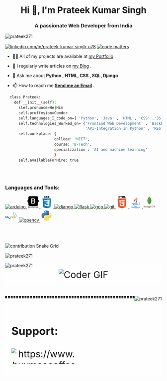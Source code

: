 <h1 align="center">Hi 👋, I'm Prateek Kumar Singh</h1>
<h3 align="center">A passionate Web Developer from India</h3>

<p align="left"> <img src="https://komarev.com/ghpvc/?username=prateek271&label=Profile%20views&color=0eb4b1&style=flat" alt="prateek271" /> </p>
<p align="left">
<a href="https://www.linkedin.com/in/prateek-kumar-singh-u78/" target="blank"><img align="center" src="https://raw.githubusercontent.com/rahuldkjain/github-profile-readme-generator/master/src/images/icons/Social/linked-in-alt.svg" alt="linkedin.com/in/prateek-kumar-singh-u78" style="width: 20px;height: 20px;"/></a>
<a href="https://www.youtube.com/channel/UCMn7iq5ZdH2pyeazynaZjBA" target="blank"><img align="center" src="https://raw.githubusercontent.com/rahuldkjain/github-profile-readme-generator/master/src/images/icons/Social/youtube.svg" alt="code matters" style="width: 20px;height: 20px;"/></a>
</p>

- 👨‍💻 All of my projects are available at [my Portfolio]([https://bit.ly/3uT9sdM](https://prateek271.github.io/PortFolio-Page/)) .

- 📝 I regularly write articles on [my Blog](https://codepacezx.blogspot.com/?m=1) .

- 💬 Ask me about **Python , HTML, CSS , SQL, Django**

- 📫 How to reach me **<a href = "mailto: codematters.prateek271@gmail.com">Send me an Email</a>** .


```bash
  class Prateek:
    def __init__(self):
      slef.pronunce=He|Him
      self.proffesion=Comder
      self.languages_I_code_on={ 'Python', 'Java' , 'HTML', 'CSS' .'JS', 'SQL' 'MySQL'}
      self.technologies_Worked_on= {'FrontEnd Web Development' , 'BackEnd Developement' , 'Google Cloud Console' ,
                                    'API-Integration in Python' , 'REST API', 'Large data Analytics using Tableau'}
      self.workplace: {
                      college: 'NIET',
                      course: 'B-Tech',
                      specialization : 'AI and machine learning'
                      }
      self.availableForHire: true
                                
```

<br>
<h3 align="left">Languages and Tools:</h3>
<p align="left"> 
<a href="https://www.arduino.cc/" target="_blank" rel="noreferrer"> <img src="https://cdn.worldvectorlogo.com/logos/arduino-1.svg" alt="arduino" width="40" height="40"/> </a>
<a href="https://getbootstrap.com" target="_blank" rel="noreferrer"> <img src="https://raw.githubusercontent.com/devicons/devicon/master/icons/bootstrap/bootstrap-plain-wordmark.svg" alt="bootstrap" width="40" height="40"/> </a> 
<a href="https://www.w3schools.com/css/" target="_blank" rel="noreferrer"> <img src="https://raw.githubusercontent.com/devicons/devicon/master/icons/css3/css3-original-wordmark.svg" alt="css3" width="40" height="40"/> </a> 
<a href="https://www.djangoproject.com/" target="_blank" rel="noreferrer"> <img src="https://cdn.worldvectorlogo.com/logos/django.svg" alt="django" width="40" height="40"/> </a> 
<a href="https://flask.palletsprojects.com/" target="_blank" rel="noreferrer"> <img src="https://www.vectorlogo.zone/logos/pocoo_flask/pocoo_flask-icon.svg" alt="flask" width="40" height="40"/> </a> 
<a href="https://cloud.google.com" target="_blank" rel="noreferrer"> <img src="https://www.vectorlogo.zone/logos/google_cloud/google_cloud-icon.svg" alt="gcp" width="40" height="40"/> </a> 
<a href="https://git-scm.com/" target="_blank" rel="noreferrer"> <img src="https://www.vectorlogo.zone/logos/git-scm/git-scm-icon.svg" alt="git" width="40" height="40"/> </a> 
<a href="https://www.w3.org/html/" target="_blank" rel="noreferrer"> <img src="https://raw.githubusercontent.com/devicons/devicon/master/icons/html5/html5-original-wordmark.svg" alt="html5" width="40" height="40"/> </a> 
<a href="https://www.java.com" target="_blank" rel="noreferrer"> <img src="https://raw.githubusercontent.com/devicons/devicon/master/icons/java/java-original.svg" alt="java" width="40" height="40"/> </a> 
<a href="https://www.mongodb.com/" target="_blank" rel="noreferrer"> <img src="https://raw.githubusercontent.com/devicons/devicon/master/icons/mongodb/mongodb-original-wordmark.svg" alt="mongodb" width="40" height="40"/> </a> 
<a href="https://www.mysql.com/" target="_blank" rel="noreferrer"> <img src="https://raw.githubusercontent.com/devicons/devicon/master/icons/mysql/mysql-original-wordmark.svg" alt="mysql" width="40" height="40"/> </a> 
<a href="https://opencv.org/" target="_blank" rel="noreferrer"> <img src="https://www.vectorlogo.zone/logos/opencv/opencv-icon.svg" alt="opencv" width="40" height="40"/> </a> 
<a href="https://www.python.org" target="_blank" rel="noreferrer"> <img src="https://raw.githubusercontent.com/devicons/devicon/master/icons/python/python-original.svg" alt="python" width="40" height="40"/> </a> </p>

<hr style="border:#00000000 dashed; background:transparent;">
<br>

<p><img src="https://github.com/praTeek271/praTeek271/blob/main/_cache/github-user-contribution%20(1).svg" alt="contribution Snake Grid"/></p>

<p><img align="center" src="https://github-readme-streak-stats.herokuapp.com/?user=prateek271&theme=light" style="pointer-events: none;" alt="prateek271" /></p>
<p><img align="left" src="https://github-readme-stats.vercel.app/api/top-langs?username=prateek271&show_icons=true&theme=onedark&title_color=fb6a6a&bg_color=0c1014&hide_border=true&locale=en&layout=compact"  style="pointer-events: none;" alt="prateek271" /></p>
<div class="grid-item" style="background-color: rgba(255, 255, 255, 0.8); border-right:4px; padding: 20px; font-size: 30px; text-align: center;">
   <img alt="Coder GIF" height=250 width=350 src="https://assets.pinterest.com/ext/embed.html?id=809733208021036550" />
  </div>
<br>
<p>
  <img align="right" src="https://github-readme-stats.vercel.app/api?username=prateek271&show_icons=true&theme=onedark&title_color=fb6a6a&text_color=5badec&bg_color=0c1014&locale=en" style="pointer-events: none;" alt="prateek271"/></p>


<hr style="border:black dashed; background:transparent;">


<div style="background-color: rgba(255, 255, 255, 0.8); padding: 20px; font-size: 30px; text-align: center;">
  <h3 align="left">Support:</h3>
  <p><a href="https://www.buymeacoffee.com/https://www.buymeacoffee.com/lusifer"> <img align="left" src="https://cdn.buymeacoffee.com/buttons/v2/default-yellow.png" height="50" width="210" alt="https://www.buymeacoffee.com/lusifer" /></a></p><br><br>
</div>

